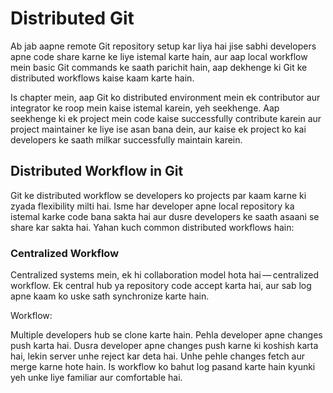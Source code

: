 # Distributed Git
Ab jab aapne remote Git repository setup kar liya hai jise sabhi developers apne code share karne ke liye istemal karte hain, aur aap local workflow mein basic Git commands ke saath parichit hain, aap dekhenge ki Git ke distributed workflows kaise kaam karte hain.

Is chapter mein, aap Git ko distributed environment mein ek contributor aur integrator ke roop mein kaise istemal karein, yeh seekhenge. Aap seekhenge ki ek project mein code kaise successfully contribute karein aur project maintainer ke liye ise asan bana dein, aur kaise ek project ko kai developers ke saath milkar successfully maintain karein.

## Distributed Workflow in Git
Git ke distributed workflow se developers ko projects par kaam karne ki zyada flexibility milti hai. Isme har developer apne local repository ka istemal karke code bana sakta hai aur dusre developers ke saath asaani se share kar sakta hai. Yahan kuch common distributed workflows hain:

### Centralized Workflow
Centralized systems mein, ek hi collaboration model hota hai — centralized workflow. Ek central hub ya repository code accept karta hai, aur sab log apne kaam ko uske sath synchronize karte hain.

Workflow:

Multiple developers hub se clone karte hain.
Pehla developer apne changes push karta hai.
Dusra developer apne changes push karne ki koshish karta hai, lekin server unhe reject kar deta hai. Unhe pehle changes fetch aur merge karne hote hain.
Is workflow ko bahut log pasand karte hain kyunki yeh unke liye familiar aur comfortable hai.
